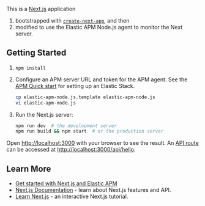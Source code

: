 This is a [Next.js](https://nextjs.org/) application
1. bootstrapped with [`create-next-app`](https://github.com/vercel/next.js/tree/canary/packages/create-next-app), and then
2. modified to use the Elastic APM Node.js agent to monitor the Next server.

## Getting Started

1. `npm install`

2. Configure an APM server URL and token for the APM agent. See the [APM Quick start](https://www.elastic.co/guide/en/apm/guide/current/apm-quick-start.html) for setting up an Elastic Stack.

    ```bash
    cp elastic-apm-node.js.template elastic-apm-node.js
    vi elastic-apm-node.js
    ```

3. Run the Next.js server:

    ```bash
    npm run dev  # the development server
    npm run build && npm start  # or the production server
    ```

Open [http://localhost:3000](http://localhost:3000) with your browser to see the result.
An [API route](https://nextjs.org/docs/api-routes/introduction) can be accessed at <http://localhost:3000/api/hello>.

## Learn More

- [Get started with Next.js and Elastic APM](https://www.elastic.co/guide/en/apm/agent/nodejs/master/nextjs.html)
- [Next.js Documentation](https://nextjs.org/docs) - learn about Next.js features and API.
- [Learn Next.js](https://nextjs.org/learn) - an interactive Next.js tutorial.
